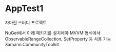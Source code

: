 # AppTest1
자마린 스터디 프로젝트

NuGet에서 아래 패키지를 설치해야 MVVM 형식에서 ObservableRangeCollection, SetProperty 등 사용 가능
Xamarin.CommunityToolkit
